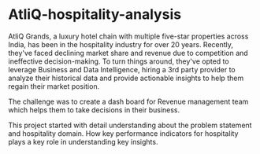 # AtliQ-hospitality-analysis

AtliQ Grands, a luxury hotel chain with multiple five-star properties across India, has been in the hospitality industry for over 20 years. Recently, they've faced declining market share and revenue due to competition and ineffective decision-making. To turn things around, they've opted to leverage Business and Data Intelligence, hiring a 3rd party provider to analyze their historical data and provide actionable insights to help them regain their market position.

The challenge was to create a dash board for Revenue management team which helps them to take decisions in their business.

This project started with detail understanding about the problem statement and hospitality domain. How key performance indicators for hospitality plays a key role in understanding key insights.


 
